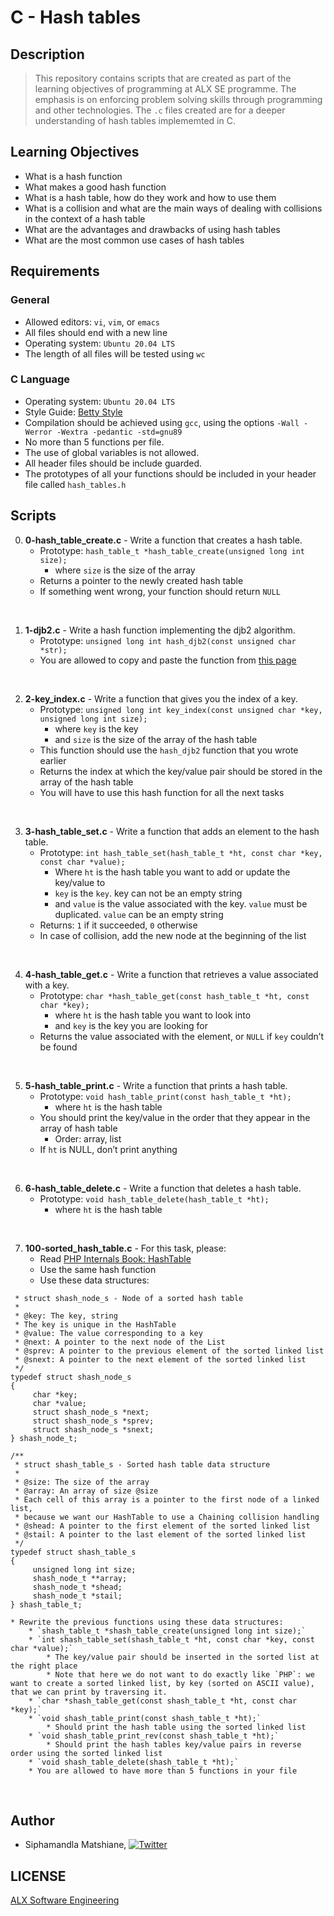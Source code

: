 # C - Hash tables

## Description
> This repository contains scripts that are created as part of the learning objectives of programming at ALX SE programme. The emphasis is on enforcing problem solving skills through programming and other technologies. The `.c` files created are for a deeper understanding of hash tables implememted in C.

## Learning Objectives
- What is a hash function
- What makes a good hash function
- What is a hash table, how do they work and how to use them
- What is a collision and what are the main ways of dealing with collisions in the context of a hash table
- What are the advantages and drawbacks of using hash tables
- What are the most common use cases of hash tables

## Requirements

### General
- Allowed editors: `vi`, `vim`, or `emacs`
- All files should end with a new line
- Operating system: `Ubuntu 20.04 LTS`
- The length of all files will be tested using `wc`

### C Language
- Operating system: `Ubuntu 20.04 LTS`
- Style Guide: [Betty Style](https://github.com/alx-tools/Betty/tree/master)
- Compilation should be achieved using `gcc`, using the options `-Wall -Werror -Wextra -pedantic -std=gnu89`
- No more than 5 functions per file.
- The use of global variables is not allowed.
- All header files should be include guarded.
- The prototypes of all your functions should be included in your header file called `hash_tables.h`

## Scripts

0. **0-hash_table_create.c** - Write a function that creates a hash table.
    * Prototype: `hash_table_t *hash_table_create(unsigned long int size);`
        * where `size` is the size of the array
    * Returns a pointer to the newly created hash table
    * If something went wrong, your function should return `NULL`
<br>

1. **1-djb2.c** - Write a hash function implementing the djb2 algorithm.
    * Prototype: `unsigned long int hash_djb2(const unsigned char *str);`
    * You are allowed to copy and paste the function from [this page](https://intranet.alxswe.com/rltoken/3B7lCUBD4yZh66Pbl2KcEQ)
<br>

2. **2-key_index.c** - Write a function that gives you the index of a key.
    * Prototype: `unsigned long int key_index(const unsigned char *key, unsigned long int size);`
        * where `key` is the key
        * and `size` is the size of the array of the hash table
    * This function should use the `hash_djb2` function that you wrote earlier
    * Returns the index at which the key/value pair should be stored in the array of the hash table
    * You will have to use this hash function for all the next tasks
<br>

3. **3-hash_table_set.c** - Write a function that adds an element to the hash table.
    * Prototype: `int hash_table_set(hash_table_t *ht, const char *key, const char *value);`
        * Where `ht` is the hash table you want to add or update the key/value to
        * `key` is the `key`. key can not be an empty string
        * and `value` is the value associated with the key. `value` must be duplicated. `value` can be an empty string
    * Returns: `1` if it succeeded, `0` otherwise
    * In case of collision, add the new node at the beginning of the list
<br>

4. **4-hash_table_get.c** - Write a function that retrieves a value associated with a key.
    * Prototype: `char *hash_table_get(const hash_table_t *ht, const char *key);`
        * where `ht` is the hash table you want to look into
        * and `key` is the key you are looking for
    * Returns the value associated with the element, or `NULL` if `key` couldn’t be found
<br>

5. **5-hash_table_print.c** - Write a function that prints a hash table.
    * Prototype: `void hash_table_print(const hash_table_t *ht);`
        * where `ht` is the hash table
    * You should print the key/value in the order that they appear in the array of hash table
        * Order: array, list
    * If `ht` is NULL, don’t print anything
<br>

6. **6-hash_table_delete.c** - Write a function that deletes a hash table.
    * Prototype: `void hash_table_delete(hash_table_t *ht);`
        * where `ht` is the hash table
<br>

7. **100-sorted_hash_table.c** - For this task, please:
    * Read [PHP Internals Book: HashTable](https://intranet.alxswe.com/rltoken/SIdpN9PE_9aYBCHUGPX-fw)
    * Use the same hash function
    * Use these data structures:
```/**
 * struct shash_node_s - Node of a sorted hash table
 *
 * @key: The key, string
 * The key is unique in the HashTable
 * @value: The value corresponding to a key
 * @next: A pointer to the next node of the List
 * @sprev: A pointer to the previous element of the sorted linked list
 * @snext: A pointer to the next element of the sorted linked list
 */
typedef struct shash_node_s
{
     char *key;
     char *value;
     struct shash_node_s *next;
     struct shash_node_s *sprev;
     struct shash_node_s *snext;
} shash_node_t;

/**
 * struct shash_table_s - Sorted hash table data structure
 *
 * @size: The size of the array
 * @array: An array of size @size
 * Each cell of this array is a pointer to the first node of a linked list,
 * because we want our HashTable to use a Chaining collision handling
 * @shead: A pointer to the first element of the sorted linked list
 * @stail: A pointer to the last element of the sorted linked list
 */
typedef struct shash_table_s
{
     unsigned long int size;
     shash_node_t **array;
     shash_node_t *shead;
     shash_node_t *stail;
} shash_table_t;
```


    * Rewrite the previous functions using these data structures:
        * `shash_table_t *shash_table_create(unsigned long int size);`
        * `int shash_table_set(shash_table_t *ht, const char *key, const char *value);`
            * The key/value pair should be inserted in the sorted list at the right place
            * Note that here we do not want to do exactly like `PHP`: we want to create a sorted linked list, by key (sorted on ASCII value), that we can print by traversing it.
        * `char *shash_table_get(const shash_table_t *ht, const char *key);`
        * `void shash_table_print(const shash_table_t *ht);`
            * Should print the hash table using the sorted linked list
        * `void shash_table_print_rev(const shash_table_t *ht);`
            * Should print the hash tables key/value pairs in reverse order using the sorted linked list
        * `void shash_table_delete(shash_table_t *ht);`
        * You are allowed to have more than 5 functions in your file
<br>


## Author
* Siphamandla Matshiane, [![Twitter](http://i.imgur.com/wWzX9uB.png)](https://twitter.com/sbumatshiane916)

## LICENSE
[ALX Software Engineering](https://www.alxafrica.com/software-engineering/)
